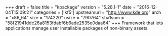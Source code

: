 +++
draft = false
title = "kpackage"
version = "5.28.1-1"
date = "2016-12-04T15:09:21"
categories = ['kf5']
upstreamurl = "http://www.kde.org"
arch = "x86_64"
size = "174220"
usize = "790764"
sha1sum = "58f21941ddc26a8153fdabf6b6ade2535e0daa64"
+++
Framework that lets applications manage user installable packages of non-binary assets.